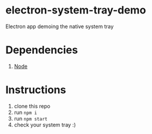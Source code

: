 # electron-system-tray-demo
Electron app demoing the native system tray 
# Dependencies
1. [Node]
# Instructions
1. clone this repo
2. run `npm i`
3. run `npm start`
4. check your system tray :)

[Node]:https://nodejs.org/en/
